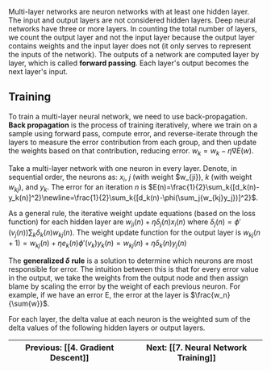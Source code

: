 Multi-layer networks are neuron networks with at least one hidden layer. The input and output layers are not considered hidden layers. Deep neural networks have three or more layers. In counting the total number of layers, we count the output layer and not the input layer because the output layer contains weights and the input layer does not (it only serves to represent the inputs of the network). The outputs of a network are computed layer by layer, which is called **forward passing**. Each layer's output becomes the next layer's input.

## Training

To train a multi-layer neural network, we need to use back-propagation. **Back propagation** is the process of training iteratively, where we train on a sample using forward pass, compute error, and reverse-iterate through the layers to measure the error contribution from each group, and then update the weights based on that contribution, reducing error. $w_k=w_k-\eta\nabla E(w)$.

Take a multi-layer network with one neuron in every layer. Denote, in sequential order, the neurons as: $x_i$, $j$ (with weight $w_{ji}), $k$ (with weight $w_{kj}$), and $y_k$. The error for an iteration $n$ is $E(n)=\frac{1}{2}\sum_k{[d_k(n)-y_k(n)]^2}\newline=\frac{1}{2}\sum_k{[d_k(n)-\phi(\sum_j{w_{kj}y_j})]^2}$.

As a general rule, the iterative weight update equations (based on the loss function) for each hidden layer are $w_{ji}(n)+\eta\delta_j(n)x_i(n)$ where $\delta_j(n)=\phi'(v_j(n))\sum_k{\delta_k(n)w_{kj}(n)}$. The weight update function for the output layer is $w_{kj}(n+1)=w_{kj}(n)+\eta e_k(n)\phi'(v_k)y_k(n)=w_{kj}(n)+\eta\delta_k(n)y_j(n)$

The **generalized $\delta$ rule** is a solution to determine which neurons are most responsible for error. The intuition between this is that for every error value in the output, we take the weights from the output node and then assign blame by scaling the error by the weight of each previous neuron. For example, if we have an error E, the error at the layer is $\frac{w_n}{\sum{w}}$.

For each layer, the delta value at each neuron is the weighted sum of the delta values of the following hidden layers or output layers.

| **Previous**: [[4. Gradient Descent]] | **Next**: [[7. Neural Network Training]] |
| ------------------------------------- | ---------------------------------------- |